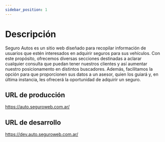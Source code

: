 ```yaml
---
sidebar_position: 1
---
```


# Descripción


Seguro Autos es un sitio web diseñado para recopilar información de usuarios que estén interesados en adquirir seguros para sus vehículos. Con este propósito, ofrecemos diversas secciones destinadas a aclarar cualquier consulta que puedan tener nuestros clientes y así aumentar nuestro posicionamento en distintos buscadores. Además, facilitamos la opción para que proporcionen sus datos a un asesor, quien los guiará y, en última instancia, les ofrecerá la oportunidad de adquirir un seguro.


## URL de producción

https://auto.seguroweb.com.ar/


## URL de desarrollo

https://dev.auto.seguroweb.com.ar/